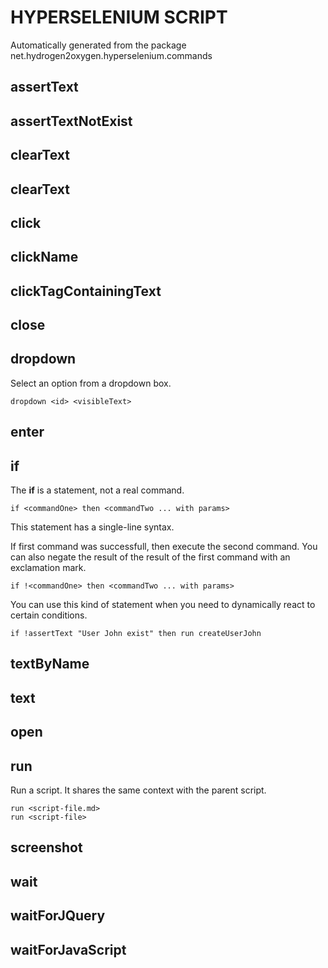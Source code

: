 # HYPERSELENIUM SCRIPT
Automatically generated from the package net.hydrogen2oxygen.hyperselenium.commands
## assertText

## assertTextNotExist

## clearText

## clearText

## click

## clickName

## clickTagContainingText

## close

## dropdown
Select an option from a dropdown box.

    dropdown <id> <visibleText>

## enter

## if
The **if** is a statement, not a real command.

    if <commandOne> then <commandTwo ... with params>
    
This statement has a single-line syntax.

If first command was successfull, then execute the second command.
You can also negate the result of the result of the first command with an exclamation mark. 


    if !<commandOne> then <commandTwo ... with params>
    
You can use this kind of statement when you need to dynamically react to certain conditions.

    if !assertText "User John exist" then run createUserJohn

## textByName

## text

## open

## run
Run a script. It shares the same context with the parent script.

    run <script-file.md>
    run <script-file>

## screenshot

## wait

## waitForJQuery

## waitForJavaScript

